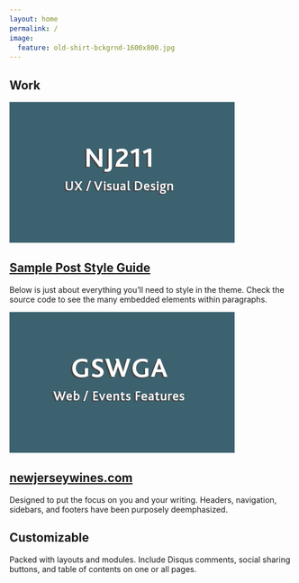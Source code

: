 ```yaml
---
layout: home
permalink: /
image:
  feature: old-shirt-bckgrnd-1600x800.jpg
---
```


<h2>Work</h2>
<div class="tiles">
<div class="tile">
   <a href="portfolio/NJ211" title="NJ211" class="post-teaser"><img src="images/nj211-logo.gif" alt="teaser" itemprop="image" />
    </a>
  <h2 class="post-title" itemprop="name"><a href="portfolio/NJ211">Sample Post Style Guide</a></h2>
  <p class="post-excerpt" itemprop="description">Below is just about everything you’ll need to style in the theme. Check the source code to see the many embedded elements within paragraphs.</p>
</div><!-- /.tile -->

<div class="tile">
  <a href="portfolio/GSWGA" title="GSWGA" class="post-teaser"><img src="images/GSWGA-logo.gif" alt="teaser" itemprop="image" />
    </a>
  <h2 class="post-title" itemprop="name"><a href="portfolio/GSWGA">newjerseywines.com</a></h2>
  <p class="post-excerpt">Designed to put the focus on you and your writing. Headers, navigation, sidebars, and footers have been purposely deemphasized.</p>
</div><!-- /.tile -->

<div class="tile">
  <h2 class="post-title">Customizable</h2>
  <p class="post-excerpt">Packed with layouts and modules. Include Disqus comments, social sharing buttons, and table of contents on one or all pages.</p>
</div><!-- /.tile -->

</div><!-- /.tiles -->
